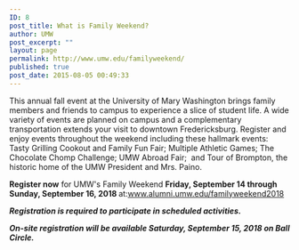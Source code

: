 ```yaml
---
ID: 8
post_title: What is Family Weekend?
author: UMW
post_excerpt: ""
layout: page
permalink: http://www.umw.edu/familyweekend/
published: true
post_date: 2015-08-05 00:49:33
---
```

This annual fall event at the University of Mary Washington brings family members and friends to campus to experience a slice of student life. A wide variety of events are planned on campus and a complementary transportation extends your visit to downtown Fredericksburg. Register and enjoy events throughout the weekend including these hallmark events: Tasty Grilling Cookout and Family Fun Fair; Multiple Athletic Games; The Chocolate Chomp Challenge; UMW Abroad Fair;  and Tour of Brompton, the historic home of the UMW President and Mrs. Paino.

<strong>Register now</strong> for UMW's Family Weekend <strong>Friday, September 14 through Sunday, September 16, 2018 </strong>at:<a href="http://www.alumni.umw.edu/familyweekend2018">www.alumni.umw.edu/familyweekend2018</a>

<em><strong>Registration is required to participate in scheduled activities.  </strong></em>

<em><strong>On-site registration will be available Saturday, September 15, 2018 on Ball Circle.</strong></em>